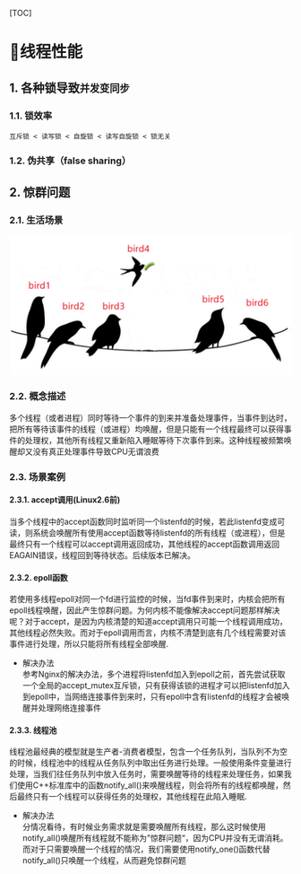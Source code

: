 [TOC]

# 线程性能
##  1. 各种锁导致`并发变同步`
###  1.1. 锁效率
​	`互斥锁 < 读写锁 < 自旋锁 < 读写自旋锁 < 锁无关`
###  1.2. 伪共享（false sharing）



##  2. 惊群问题
###  2.1. 生活场景
![小鸟夺食](images/小鸟夺食.png)
###  2.2. 概念描述
​	多个线程（或者进程）同时等待一个事件的到来并准备处理事件，当事件到达时，把所有等待该事件的线程（或进程）均唤醒，但是只能有一个线程最终可以获得事件的处理权，其他所有线程又重新陷入睡眠等待下次事件到来。这种线程被频繁唤醒却又没有真正处理事件导致CPU无谓浪费
###  2.3. 场景案例
####  2.3.1. accept调用(Linux2.6前)
​	当多个线程中的accept函数同时监听同一个listenfd的时候，若此listenfd变成可读，则系统会唤醒所有使用accept函数等待listenfd的所有线程（或进程），但是最终只有一个线程可以accept调用返回成功，其他线程的accept函数调用返回EAGAIN错误，线程回到等待状态。后续版本已解决。
####  2.3.2. epoll函数
​	若使用多线程epoll对同一个fd进行监控的时候，当fd事件到来时，内核会把所有epoll线程唤醒，因此产生惊群问题。为何内核不能像解决accept问题那样解决呢？对于accept，是因为内核清楚的知道accept调用只可能一个线程调用成功，其他线程必然失败。而对于epoll调用而言，内核不清楚到底有几个线程需要对该事件进行处理，所以只能将所有线程全部唤醒.
* 解决办法  
参考Nginx的解决办法，多个进程将listenfd加入到epoll之前，首先尝试获取一个全局的accept_mutex互斥锁，只有获得该锁的进程才可以把listenfd加入到epoll中，当网络连接事件到来时，只有epoll中含有listenfd的线程才会被唤醒并处理网络连接事件
####  2.3.3. 线程池
​	线程池最经典的模型就是生产者-消费者模型，包含一个任务队列，当队列不为空的时候，线程池中的线程从任务队列中取出任务进行处理。一般使用条件变量进行处理，当我们往任务队列中放入任务时，需要唤醒等待的线程来处理任务，如果我们使用C++标准库中的函数notify_all()来唤醒线程，则会将所有的线程都唤醒，然后最终只有一个线程可以获得任务的处理权，其他线程在此陷入睡眠.
* 解决办法  
分情况看待，有时候业务需求就是需要唤醒所有线程，那么这时候使用notify_all()唤醒所有线程就不能称为”惊群问题“，因为CPU并没有无谓消耗。而对于只需要唤醒一个线程的情况，我们需要使用notify_one()函数代替notify_all()只唤醒一个线程，从而避免惊群问题